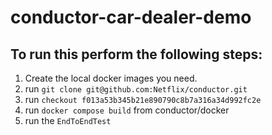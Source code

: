 # conductor-car-dealer-demo
## To run this perform the following steps:

1. Create the local docker images you need.
2. run `git clone git@github.com:Netflix/conductor.git`
3. run `checkout f013a53b345b21e890790c8b7a316a34d992fc2e`
4. run `docker compose build` from conductor/docker
5. run the `EndToEndTest`

